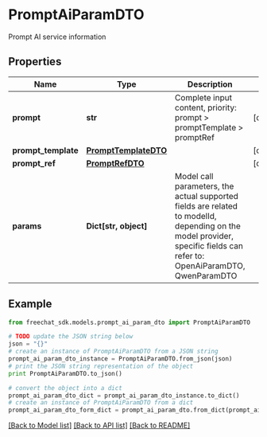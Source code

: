 # PromptAiParamDTO

Prompt AI service information

## Properties

Name | Type | Description | Notes
------------ | ------------- | ------------- | -------------
**prompt** | **str** | Complete input content, priority: prompt &gt; promptTemplate &gt; promptRef | [optional] 
**prompt_template** | [**PromptTemplateDTO**](PromptTemplateDTO.md) |  | [optional] 
**prompt_ref** | [**PromptRefDTO**](PromptRefDTO.md) |  | [optional] 
**params** | **Dict[str, object]** | Model call parameters, the actual supported fields are related to modelId, depending on the model provider, specific fields can refer to: OpenAiParamDTO, QwenParamDTO | 

## Example

```python
from freechat_sdk.models.prompt_ai_param_dto import PromptAiParamDTO

# TODO update the JSON string below
json = "{}"
# create an instance of PromptAiParamDTO from a JSON string
prompt_ai_param_dto_instance = PromptAiParamDTO.from_json(json)
# print the JSON string representation of the object
print PromptAiParamDTO.to_json()

# convert the object into a dict
prompt_ai_param_dto_dict = prompt_ai_param_dto_instance.to_dict()
# create an instance of PromptAiParamDTO from a dict
prompt_ai_param_dto_form_dict = prompt_ai_param_dto.from_dict(prompt_ai_param_dto_dict)
```
[[Back to Model list]](../README.md#documentation-for-models) [[Back to API list]](../README.md#documentation-for-api-endpoints) [[Back to README]](../README.md)


